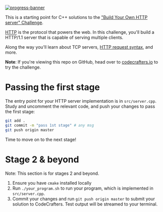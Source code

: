 [![progress-banner](https://backend.codecrafters.io/progress/http-server/2623bb01-3464-4569-b771-5ae6c3d2d8c0)](https://app.codecrafters.io/users/codecrafters-bot?r=2qF)

This is a starting point for C++ solutions to the
["Build Your Own HTTP server" Challenge](https://app.codecrafters.io/courses/http-server/overview).

[HTTP](https://en.wikipedia.org/wiki/Hypertext_Transfer_Protocol) is the
protocol that powers the web. In this challenge, you'll build a HTTP/1.1 server
that is capable of serving multiple clients.

Along the way you'll learn about TCP servers,
[HTTP request syntax](https://www.w3.org/Protocols/rfc2616/rfc2616-sec5.html),
and more.

**Note**: If you're viewing this repo on GitHub, head over to
[codecrafters.io](https://codecrafters.io) to try the challenge.

# Passing the first stage

The entry point for your HTTP server implementation is in `src/server.cpp`.
Study and uncomment the relevant code, and push your changes to pass the first
stage:

```sh
git add .
git commit -m "pass 1st stage" # any msg
git push origin master
```

Time to move on to the next stage!

# Stage 2 & beyond

Note: This section is for stages 2 and beyond.

1. Ensure you have `cmake` installed locally
1. Run `./your_program.sh` to run your program, which is implemented in
   `src/server.cpp`.
1. Commit your changes and run `git push origin master` to submit your solution
   to CodeCrafters. Test output will be streamed to your terminal.
